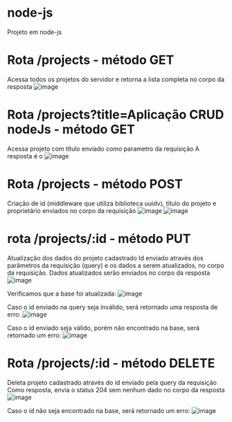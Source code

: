 # node-js
Projeto em node-js

# Rota /projects - método GET
Acessa todos os projetos do servidor e retorna a lista completa no corpo da resposta
![image](https://user-images.githubusercontent.com/98959848/173846805-0ec642d1-4e03-4444-a8b8-2aa9d576be76.png)

# Rota /projects?title=Aplicação CRUD nodeJs - método GET
Acessa projeto com título enviado como parametro da requisição
A resposta é o 
![image](https://user-images.githubusercontent.com/98959848/173848164-94cbb5b0-830c-44c2-b41b-b39117828d3a.png)


# Rota /projects - método POST
Criação de id (middleware que utiliza biblioteca uuidv), título do projeto e proprietário enviados no corpo da requisição
![image](https://user-images.githubusercontent.com/98959848/173847318-1e96f085-5fc8-49ce-9038-d6d6eeddc3b1.png)
![image](https://user-images.githubusercontent.com/98959848/173847452-c4ec7a45-d1c7-4c75-bffe-00e165464cf7.png)

# rota /projects/:id - método PUT
Atualização dos dados do projeto cadastrado 
Id enviado através dos parâmetros da requisição (query) e os dados a serem atualizados, no corpo da requisição.
Dados atualizados serão enviados no corpo da resposta
![image](https://user-images.githubusercontent.com/98959848/173849120-df228a9f-25fe-4c82-8805-00443970d677.png)

Verificamos que a base foi atualizada:
![image](https://user-images.githubusercontent.com/98959848/173849266-5ed03f9d-1aa1-470e-a058-9fed48a881f6.png)

Caso o id enviado na query seja inválido, será retornado uma resposta de erro:
![image](https://user-images.githubusercontent.com/98959848/173849581-7503ee1f-b282-4285-bae4-5b5af8db473c.png)

Caso o id enviado seja válido, porém não encontrado na base, será retornado um erro:
![image](https://user-images.githubusercontent.com/98959848/173850256-9ab114dc-5d57-41d1-b6f4-f69a223359d3.png)

# Rota /projects/:id - método DELETE
Deleta projeto cadastrado através do id enviado pela query da requisição
Como resposta, envia o status 204 sem nenhum dado no corpo da resposta
![image](https://user-images.githubusercontent.com/98959848/173851345-40cf72a2-bef8-485d-ad2c-52cba7bbe389.png)

Caso o id não seja encontrado na base, será retornado um erro:
![image](https://user-images.githubusercontent.com/98959848/173851661-b7a19f6b-1210-40aa-80e4-ded9ca101699.png)








